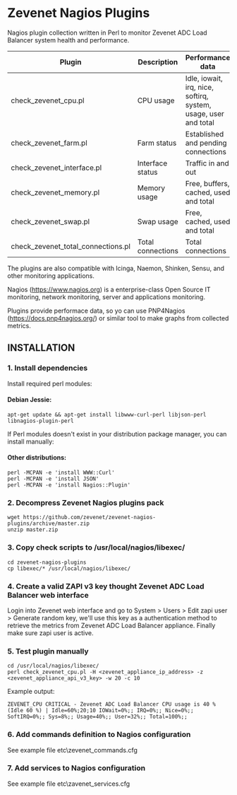 # Zevenet Nagios Plugins

Nagios plugin collection written in Perl to monitor Zevenet ADC Load Balancer system health and performance.


| Plugin                             | Description       | Performance data                                                 |
| ---------------------------------- | ----------------- | -----------------------------------------------------------------|
| check_zevenet_cpu.pl               | CPU usage         | Idle, iowait, irq, nice, softirq, system, usage, user and total  |
| check_zevenet_farm.pl              | Farm status       | Established and pending connections                              | 
| check_zevenet_interface.pl         | Interface status  | Traffic in and out                                               |            
| check_zevenet_memory.pl            | Memory usage      | Free, buffers, cached, used and total                            |
| check_zevenet_swap.pl              | Swap usage        | Free, cached, used and total                                     |
| check_zevenet_total_connections.pl | Total connections | Total connections                                                |

The plugins are also compatible with Icinga, Naemon, Shinken, Sensu, and other monitoring applications.

Nagios (https://www.nagios.org) is a enterprise-class Open Source IT monitoring, network monitoring, server and applications monitoring.  

Plugins provide performace data, so yo can use PNP4Nagios (https://docs.pnp4nagios.org/) or similar tool to make graphs from 
collected metrics.


## INSTALLATION

### 1. Install dependencies

Install required perl modules:

#### Debian Jessie:

```
apt-get update && apt-get install libwww-curl-perl libjson-perl libnagios-plugin-perl
```

If Perl modules doesn't exist in your distribution package manager, you can install manually:

#### Other distributions:

```
perl -MCPAN -e 'install WWW::Curl'
perl -MCPAN -e 'install JSON'
perl -MCPAN -e 'install Nagios::Plugin'  
```


### 2. Decompress Zevenet Nagios plugins pack

```
wget https://github.com/zevenet/zevenet-nagios-plugins/archive/master.zip 
unzip master.zip
```

### 3. Copy check scripts to /usr/local/nagios/libexec/

```
cd zevenet-nagios-plugins
cp libexec/* /usr/local/nagios/libexec/
```

### 4. Create a valid ZAPI v3 key thought Zevenet ADC Load Balancer web interface

Login into Zevenet web interface and go to System > Users > Edit zapi user > Generate random key, we'll use this key as a authentication method to retrieve the metrics from Zevenet ADC Load Balancer appliance.  Finally make sure zapi user is active.


### 5. Test plugin manually

```
cd /usr/local/nagios/libexec/
perl check_zevenet_cpu.pl -H <zevenet_appliance_ip_address> -z <zevenet_appliance_api_v3_key> -w 20 -c 10
```
Example output:

```
ZEVENET_CPU CRITICAL - Zevenet ADC Load Balancer CPU usage is 40 % (Idle 60 %) | Idle=60%;20;10 IOWait=0%;; IRQ=0%;; Nice=0%;; SoftIRQ=0%;; Sys=8%;; Usage=40%;; User=32%;; Total=100%;;
```

### 6. Add commands definition to Nagios configuration

See example file etc\zevenet_commands.cfg


### 7. Add services to Nagios configuration

See example file etc\zavenet_services.cfg
